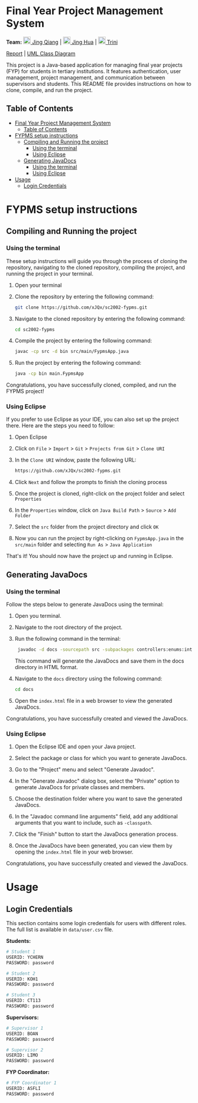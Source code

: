 # Final Year Project Management System

**Team:** [<img src="https://github.com/xJQx.png" height="20" width="20" /> Jing Qiang](https://github.com/xJQx) |
[<img src="https://github.com/ztjhz.png" height="20" width="20" /> Jing Hua](https://github.com/ztjhz) |
[<img src="https://github.com/trinionggg.png" height="20" width="20" /> Trini](https://github.com/trinionggg)

[Report](https://github.com/xJQx/sc2002-fypms/blob/main/report.pdf) | 
[UML Class Diagram](https://github.com/xJQx/sc2002-fypms/blob/main/uml%20class%20diagram/uml-class-diagram.jpg)

This project is a Java-based application for managing final year projects (FYP) for students in tertiary institutions. It features authentication, user management, project management, and communication between supervisors and students. This README file provides instructions on how to clone, compile, and run the project.

## Table of Contents

- [Final Year Project Management System](#final-year-project-management-system)
  - [Table of Contents](#table-of-contents)
- [FYPMS setup instructions](#fypms-setup-instructions)
  - [Compiling and Running the project](#compiling-and-running-the-project)
    - [Using the terminal](#using-the-terminal)
    - [Using Eclipse](#using-eclipse)
  - [Generating JavaDocs](#generating-javadocs)
    - [Using the terminal](#using-the-terminal-1)
    - [Using Eclipse](#using-eclipse-1)
- [Usage](#usage)
  - [Login Credentials](#login-credentials)

# FYPMS setup instructions

## Compiling and Running the project

### Using the terminal

These setup instructions will guide you through the process of cloning the repository, navigating to the cloned repository, compiling the project, and running the project in your terminal.

1. Open your terminal

2. Clone the repository by entering the following command:

   ```bash
   git clone https://github.com/xJQx/sc2002-fypms.git
   ```

3. Navigate to the cloned repository by entering the following command:

   ```bash
   cd sc2002-fypms
   ```

4. Compile the project by entering the following command:

   ```bash
   javac -cp src -d bin src/main/FypmsApp.java
   ```

5. Run the project by entering the following command:

   ```bash
   java -cp bin main.FypmsApp
   ```

Congratulations, you have successfully cloned, compiled, and run the FYPMS project!

### Using Eclipse

If you prefer to use Eclipse as your IDE, you can also set up the project there. Here are the steps you need to follow:

1. Open Eclipse
2. Click on `File` > `Import` > `Git` > `Projects from Git` > `Clone URI`
3. In the `Clone URI` window, paste the following URL:

   ```bash
   https://github.com/xJQx/sc2002-fypms.git
   ```

4. Click `Next` and follow the prompts to finish the cloning process
5. Once the project is cloned, right-click on the project folder and select `Properties`
6. In the `Properties` window, click on `Java Build Path` > `Source` > `Add Folder`
7. Select the `src` folder from the project directory and click `OK`
8. Now you can run the project by right-clicking on `FypmsApp.java` in the `src/main` folder and selecting `Run As` > `Java Application`

That's it! You should now have the project up and running in Eclipse.

## Generating JavaDocs

### Using the terminal

Follow the steps below to generate JavaDocs using the terminal:

1. Open you terminal.
2. Navigate to the root directory of the project.
3. Run the following command in the terminal:

   ```bash
    javadoc -d docs -sourcepath src -subpackages controllers:enums:interfaces:main:models:services:stores:utils:views -private
   ```

   This command will generate the JavaDocs and save them in the docs directory in HTML format.

4. Navigate to the `docs` directory using the following command:

   ```bash
   cd docs
   ```

5. Open the `index.html` file in a web browser to view the generated JavaDocs.

Congratulations, you have successfully created and viewed the JavaDocs.

### Using Eclipse

1. Open the Eclipse IDE and open your Java project.

2. Select the package or class for which you want to generate JavaDocs.

3. Go to the "Project" menu and select "Generate Javadoc".

4. In the "Generate Javadoc" dialog box, select the "Private" option to generate JavaDocs for private classes and members.

5. Choose the destination folder where you want to save the generated JavaDocs.

6. In the "Javadoc command line arguments" field, add any additional arguments that you want to include, such as `-classpath`.

7. Click the "Finish" button to start the JavaDocs generation process.

8. Once the JavaDocs have been generated, you can view them by opening the `index.html` file in your web browser.

Congratulations, you have successfully created and viewed the JavaDocs.

# Usage

## Login Credentials

This section contains some login credentials for users with different roles. The full list is available in `data/user.csv` file.

**Students:**

```bash
# Student 1
USERID: YCHERN
PASSWORD: password

# Student 2
USERID: KOH1
PASSWORD: password

# Student 3
USERID: CT113
PASSWORD: password
```

**Supervisors:**

```bash
# Supervisor 1
USERID: BOAN
PASSWORD: password

# Supervisor 2
USERID: LIMO
PASSWORD: password
```

**FYP Coordinator:**

```bash
# FYP Coordinator 1
USERID: ASFLI
PASSWORD: password
```
